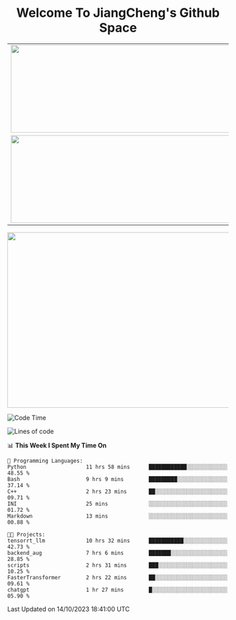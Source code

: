 <h1 align="center">Welcome To JiangCheng's Github Space</h1>

<table align="center" frame="void" rules="none" >
  <tr>
    <td>
      <div align="center"> <img height="200px" width="500px"  src="https://github-readme-stats.vercel.app/api?username=thisjiang&hide_title=true&hide_border=true&layout=compact&show_icons=trueline_height=21&text_color=000&icon_color=000&bg_color=0,ea6161,ffc64d,fffc4d,52fa5a&theme=graywhite" /> </div>
    </td>
    <td>
      <div align="center"> <img height="200px" width="500px" src="https://github-readme-stats.vercel.app/api/top-langs/?username=thisjiang&hide_title=true&hide_border=true&layout=compact&langs_count=6&text_color=000&icon_color=fff&bg_color=0,52fa5a,4dfcff,c64dff&theme=graywhite" /> </div>
    </td>
  </tr>
  <tr>
    <td>
      <div align="center"> <img height="200px" width="500px" src="https://github-readme-streak-stats.herokuapp.com/?user=thisjiang&hide_title=true&hide_border=true&layout=compact&langs_count=6" /> </div>
    </td>
    <td>
      <div align="center"> 
      <a href="https://github.com/" target="_blank"><img style="margin: 10px" src="https://profilinator.rishav.dev/skills-assets/git-scm-icon.svg" alt="Git" height="50" /></a>  
      <a href="https://www.linux.org/" target="_blank"><img style="margin: 10px" src="https://profilinator.rishav.dev/skills-assets/linux-original.svg" alt="Linux" height="50" /></a>  
      <a href="https://www.gnu.org/software/bash/" target="_blank"><img style="margin: 10px" src="https://profilinator.rishav.dev/skills-assets/gnu_bash-icon.svg" alt="Bash" height="50" /></a>  
      </div>
    </td>
  </tr>
</table>

<div align="center"> <img height="400px" width="1000px" src="https://github-readme-activity-graph.cyclic.app/graph?username=thisjiang&theme=react&hide_title=true&hide_border=true&layout=compact&langs_count=6" /> </div></td>

<!--START_SECTION:waka-->
![Code Time](http://img.shields.io/badge/Code%20Time-351%20hrs%2030%20mins-blue)

![Lines of code](https://img.shields.io/badge/From%20Hello%20World%20I%27ve%20Written-654.8%20thousand%20lines%20of%20code-blue)

📊 **This Week I Spent My Time On** 

```text
💬 Programming Languages: 
Python                   11 hrs 58 mins      ████████████░░░░░░░░░░░░░   48.55 % 
Bash                     9 hrs 9 mins        █████████░░░░░░░░░░░░░░░░   37.14 % 
C++                      2 hrs 23 mins       ██░░░░░░░░░░░░░░░░░░░░░░░   09.71 % 
INI                      25 mins             ░░░░░░░░░░░░░░░░░░░░░░░░░   01.72 % 
Markdown                 13 mins             ░░░░░░░░░░░░░░░░░░░░░░░░░   00.88 % 

🐱‍💻 Projects: 
tensorrt_llm             10 hrs 32 mins      ███████████░░░░░░░░░░░░░░   42.73 % 
backend_aug              7 hrs 6 mins        ███████░░░░░░░░░░░░░░░░░░   28.85 % 
scripts                  2 hrs 31 mins       ███░░░░░░░░░░░░░░░░░░░░░░   10.25 % 
FasterTransformer        2 hrs 22 mins       ██░░░░░░░░░░░░░░░░░░░░░░░   09.61 % 
chatgpt                  1 hr 27 mins        █░░░░░░░░░░░░░░░░░░░░░░░░   05.90 % 
```


 Last Updated on 14/10/2023 18:41:00 UTC
<!--END_SECTION:waka-->
